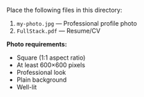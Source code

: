 Place the following files in this directory:

1. `my-photo.jpg` — Professional profile photo  
2. `FullStack.pdf` — Resume/CV

**Photo requirements:**
- Square (1:1 aspect ratio)
- At least 600×600 pixels
- Professional look
- Plain background
- Well-lit